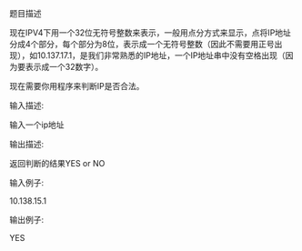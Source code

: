 题目描述

现在IPV4下用一个32位无符号整数来表示，一般用点分方式来显示，点将IP地址分成4个部分，每个部分为8位，表示成一个无符号整数（因此不需要用正号出现），如10.137.17.1，是我们非常熟悉的IP地址，一个IP地址串中没有空格出现（因为要表示成一个32数字）。

现在需要你用程序来判断IP是否合法。



输入描述:

输入一个ip地址



输出描述:

返回判断的结果YES or NO


输入例子:

10.138.15.1


输出例子:

YES


